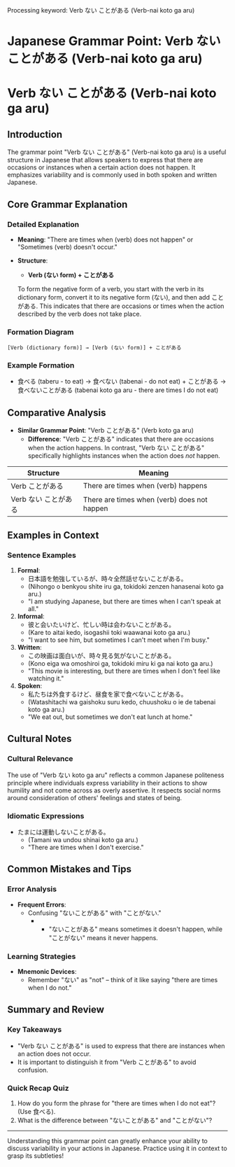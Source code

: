 Processing keyword: Verb ない ことがある (Verb-nai koto ga aru)
# Japanese Grammar Point: Verb ない ことがある (Verb-nai koto ga aru)
# Verb ない ことがある (Verb-nai koto ga aru)
## Introduction
The grammar point "Verb ない ことがある" (Verb-nai koto ga aru) is a useful structure in Japanese that allows speakers to express that there are occasions or instances when a certain action does not happen. It emphasizes variability and is commonly used in both spoken and written Japanese.
## Core Grammar Explanation
### Detailed Explanation
- **Meaning**: "There are times when (verb) does not happen" or "Sometimes (verb) doesn't occur."
- **Structure**:
  - **Verb (ない form) + ことがある**
  
  To form the negative form of a verb, you start with the verb in its dictionary form, convert it to its negative form (ない), and then add ことがある. This indicates that there are occasions or times when the action described by the verb does not take place.
### Formation Diagram
```
[Verb (dictionary form)] → [Verb (ない form)] + ことがある
```
### Example Formation
- 食べる (taberu - to eat) → 食べない (tabenai - do not eat) + ことがある → 食べないことがある (tabenai koto ga aru - there are times I do not eat)
## Comparative Analysis
- **Similar Grammar Point**: "Verb ことがある" (Verb koto ga aru)
  - **Difference**: "Verb ことがある" indicates that there are occasions when the action happens. In contrast, "Verb ない ことがある" specifically highlights instances when the action does *not* happen.
  
| Structure             | Meaning                                   |
|-----------------------|-------------------------------------------|
| Verb ことがある       | There are times when (verb) happens      |
| Verb ない ことがある  | There are times when (verb) does not happen |
## Examples in Context
### Sentence Examples
1. **Formal**: 
   - 日本語を勉強しているが、時々全然話せないことがある。
   - (Nihongo o benkyou shite iru ga, tokidoki zenzen hanasenai koto ga aru.)
   - "I am studying Japanese, but there are times when I can't speak at all."
2. **Informal**: 
   - 彼と会いたいけど、忙しい時は会わないことがある。
   - (Kare to aitai kedo, isogashii toki waawanai koto ga aru.)
   - "I want to see him, but sometimes I can't meet when I'm busy."
3. **Written**:
   - この映画は面白いが、時々見る気がないことがある。
   - (Kono eiga wa omoshiroi ga, tokidoki miru ki ga nai koto ga aru.)
   - "This movie is interesting, but there are times when I don't feel like watching it."
4. **Spoken**:
   - 私たちは外食するけど、昼食を家で食べないことがある。
   - (Watashitachi wa gaishoku suru kedo, chuushoku o ie de tabenai koto ga aru.)
   - "We eat out, but sometimes we don't eat lunch at home."
## Cultural Notes
### Cultural Relevance
The use of "Verb ない koto ga aru" reflects a common Japanese politeness principle where individuals express variability in their actions to show humility and not come across as overly assertive. It respects social norms around consideration of others' feelings and states of being.
### Idiomatic Expressions
- たまには運動しないことがある。
  - (Tamani wa undou shinai koto ga aru.)
  - "There are times when I don't exercise."
## Common Mistakes and Tips
### Error Analysis
- **Frequent Errors**: 
  - Confusing "ないことがある" with "ことがない." 
    - - "ないことがある" means sometimes it doesn't happen, while "ことがない" means it never happens.
### Learning Strategies
- **Mnemonic Devices**: 
  - Remember "ない" as "not" – think of it like saying "there are times when I do not."
## Summary and Review
### Key Takeaways
- "Verb ない ことがある" is used to express that there are instances when an action does not occur.
- It is important to distinguish it from "Verb ことがある" to avoid confusion.
  
### Quick Recap Quiz
1. How do you form the phrase for "there are times when I do not eat"? (Use 食べる).
2. What is the difference between "ないことがある" and "ことがない"?
---
Understanding this grammar point can greatly enhance your ability to discuss variability in your actions in Japanese. Practice using it in context to grasp its subtleties!
